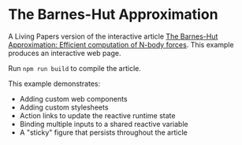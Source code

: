 # The Barnes-Hut Approximation

A Living Papers version of the interactive article [The Barnes-Hut Approximation: Efficient computation of N-body forces](https://jheer.github.io/barnes-hut/). This example produces an interactive web page.

Run `npm run build` to compile the article.

This example demonstrates:

- Adding custom web components
- Adding custom stylesheets
- Action links to update the reactive runtime state
- Binding multiple inputs to a shared reactive variable
- A "sticky" figure that persists throughout the article
